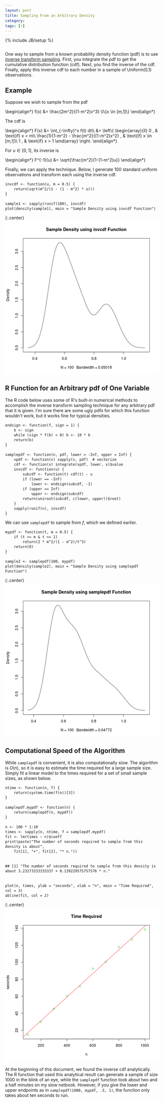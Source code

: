 ```yaml
---
layout: post
title: Sampling From an Arbitrary Density
category: 
tags: [r]
---
```

{% include JB/setup %}
<div style='visibility: hidden; height: 0;'>$\newcommand{\I}{\mathbb{1}}$</div>

One way to sample from a known probability density function (pdf) is to use [inverse transform sampling](http://en.wikipedia.org/wiki/Inverse_transform_sampling). First, you integrate the pdf to get the cumulative distribution function (cdf). Next, you find the inverse of the cdf. Finally, apply this inverse cdf to each number in a sample of Uniform(0,1) observations.


## Example

Suppose we wish to sample from the pdf


<div>\begin{align*}
f(x) &= \frac{2m^2}{(1-m^2)x^3} \I\{x \in [m,1]\}
\end{align*}</div>

The cdf is


<div>\begin{align*}
F(x) &= \int_{-\infty}^x f(t) dt\\
 &= \left\{
     \begin{array}{ll}
       0 , & \text{if} x < m\\
       \frac{1}{1-m^2} - \frac{m^2}{(1-m^2)x^2} , & \text{if} x \in [m,1]\\
       1 , & \text{if} x > 1
     \end{array}
    \right.
\end{align*}</div>

For $u \in [0,1]$, its inverse is


<div>\begin{align*}
F^{-1}(u) &= \sqrt{\frac{m^2}{1-(1-m^2)u}}
\end{align*}</div>

Finally, we can apply the technique. Below, I generate 100 standard uniform observations and transform each using the inverse cdf.


    invcdf <- function(u, m = 0.5) {
        return(sqrt(m^2/(1 - (1 - m^2) * u)))
    }
    
    sample1 <- sapply(runif(100), invcdf)
    plot(density(sample1), main = "Sample Density using invcdf Function")


{:.center}
![plot of chunk unnamed-chunk-1](/static/2012-11-20-sampling-from-an-arbitrary-density/unnamed-chunk-1.png) 



## R Function for an Arbitrary pdf of One Variable

The R code below uses some of R's built-in numerical methods to accomplish the inverse transform sampling technique for any arbitrary pdf that it is given. I'm sure there are some ugly pdfs for which this function wouldn't work, but it works fine for typical densities.


    endsign <- function(f, sign = 1) {
        b <- sign
        while (sign * f(b) < 0) b <- 10 * b
        return(b)
    }
    
    samplepdf <- function(n, pdf, lower = -Inf, upper = Inf) {
        vpdf <- function(v) sapply(v, pdf)  # vectorize
        cdf <- function(x) integrate(vpdf, lower, x)$value
        invcdf <- function(u) {
            subcdf <- function(t) cdf(t) - u
            if (lower == -Inf) 
                lower <- endsign(subcdf, -1)
            if (upper == Inf) 
                upper <- endsign(subcdf)
            return(uniroot(subcdf, c(lower, upper))$root)
        }
        sapply(runif(n), invcdf)
    }



We can use `samplepdf` to sample from $f$, which we defined earlier.


    mypdf <- function(t, m = 0.5) {
        if (t >= m & t <= 1) 
            return(2 * m^2/(1 - m^2)/t^3)
        return(0)
    }
    
    sample2 <- samplepdf(100, mypdf)
    plot(density(sample2), main = "Sample Density using samplepdf Function")


{:.center}
![plot of chunk unnamed-chunk-3](/static/2012-11-20-sampling-from-an-arbitrary-density/unnamed-chunk-3.png) 



## Computational Speed of the Algorithm

While `samplepdf` is convenient, it is also computationally slow. The algorithm is $O(n)$, so it is easy to estimate the time required for a large sample size. Simply fit a linear model to the times required for a set of small sample sizes, as shown below.


    ntime <- function(n, f) {
        return(system.time(f(n))[3])
    }
    
    samplepdf.mypdf <- function(n) {
        return(samplepdf(n, mypdf))
    }
    
    n <- 100 * 1:10
    times <- sapply(n, ntime, f = samplepdf.mypdf)
    fit <- lm(times ~ n)$coeff
    print(paste("The number of seconds required to sample from this density is about", 
        fit[1], "+", fit[2], "* n."))


    ## [1] "The number of seconds required to sample from this density is about 3.23273333333337 + 0.139229575757576 * n."


    plot(n, times, ylab = "seconds", xlab = "n", main = "Time Required", col = 3)
    abline(fit, col = 2)


{:.center}
![plot of chunk unnamed-chunk-4](/static/2012-11-20-sampling-from-an-arbitrary-density/unnamed-chunk-4.png) 


At the beginning of this document, we found the inverse cdf analytically. The R function that used this analytical result can generate a sample of size 1000 in the blink of an eye, while the `samplepdf` function took about two and a half minutes on my slow netbook. However, if you give the lower and upper endpoints as in `samplepdf(1000, mypdf, .5, 1)`, the function only takes about ten seconds to run.


